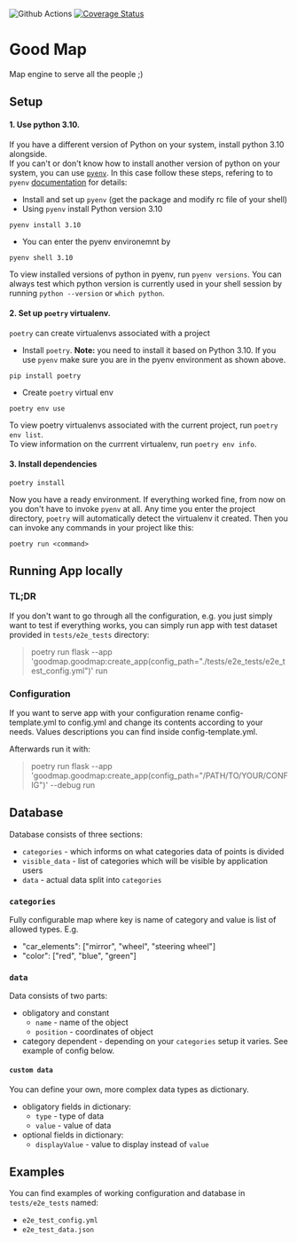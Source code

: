 ![Github Actions](https://github.com/problematy/goodmap/actions/workflows/tests.yml/badge.svg?event=push&branch=main)
[![Coverage Status](https://coveralls.io/repos/github/Problematy/goodmap/badge.png)](https://coveralls.io/github/Problematy/goodmap)

# Good Map

Map engine to serve all the people ;) 

## Setup

#### 1. Use python 3.10.
If you have a different version of Python on your system, install python 3.10 alongside. \
If you can't or don't know how to install another version of python on your system, you can use [`pyenv`](https://github.com/pyenv/pyenv). In this case follow these steps, refering to to `pyenv` [documentation](https://github.com/pyenv/pyenv?tab=readme-ov-file#installation) for details:
- Install and set up `pyenv` (get the package and modify rc file of your shell)
- Using `pyenv` install Python version 3.10
```
pyenv install 3.10
```
- You can enter the pyenv environemnt by
```
pyenv shell 3.10
```
To view installed versions of python in pyenv, run `pyenv versions`.
You can always test which python version is currently used in your shell session by running `python --version` or `which python`.

#### 2. Set up `poetry` virtualenv.
`poetry` can create virtualenvs associated with a project
- Install `poetry`. **Note:** you need to install it based on Python 3.10. If you use `pyenv` make sure you are in the pyenv environment as shown above.

```
pip install poetry
```
- Create `poetry` virtual env
```
poetry env use
```
To view poetry virtualenvs associated with the current project, run `poetry env list`. \
To view information on the currrent virtualenv, run `poetry env info`.

#### 3. Install dependencies
```
poetry install
```

Now you have a ready environment. If everything worked fine, from now on you don't have to invoke `pyenv` at all. Any time you enter the project directory, `poetry` will automatically detect the virtualenv it created. Then you can invoke any commands in your project like this:
```
poetry run <command>
```

## Running App locally

### TL;DR
If you don't want to go through all the configuration, e.g. you just simply want to test if everything works,
you can simply run app with test dataset provided in `tests/e2e_tests` directory:

> poetry run flask --app 'goodmap.goodmap:create_app(config_path="./tests/e2e_tests/e2e_test_config.yml")' run

### Configuration

If you want to serve app with your configuration rename config-template.yml to config.yml and change its contents according to your needs.
Values descriptions you can find inside config-template.yml.

Afterwards run it with:
> poetry run flask --app 'goodmap.goodmap:create_app(config_path="/PATH/TO/YOUR/CONFIG")' --debug run

## Database

Database consists of three sections:

- `categories` - which informs on what categories data of points is divided
- `visible_data` - list of categories which will be visible by application users
- `data` - actual data split into `categories`


### `categories`
Fully configurable map where key is name of category and value is list of allowed types. E.g.
* "car_elements": ["mirror", "wheel", "steering wheel"]
* "color": ["red", "blue", "green"]

### `data`
Data consists of two parts:
* obligatory and constant
  * `name` - name of the object
  * `position` - coordinates of object
* category dependent - depending on your `categories` setup it varies. See example of config below.

#### `custom data`
You can define your own, more complex data types as dictionary.
* obligatory fields in dictionary:
  * `type` - type of data
  * `value` - value of data
* optional fields in dictionary:
  * `displayValue` - value to display instead of `value`

## Examples

You can find examples of working configuration and database in `tests/e2e_tests` named:
- `e2e_test_config.yml`
- `e2e_test_data.json`
